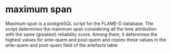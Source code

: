 <h1>maximum span</h1>
  Maximum span is a postgreSQL script for the FLAME-D database. 
  The script determines the maximum span considering all the time attribution with the same (greatest) reliability score. Among them, it determines the highest values for ante-quem and post-quem and copies these values in the ante-quem and post-quem field of the artefacts table
